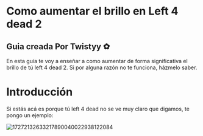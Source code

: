 # Como aumentar el brillo en Left 4 dead 2

## Guia creada Por Twistyy ✿

En esta guía te voy a enseñar a como aumentar de forma significativa el brillo de tú left 4 dead 2.
Si por alguna razón no te funciona, házmelo saber.

# Introducción
Si estás acá es porque tú left 4 dead no se ve muy claro que digamos, te pongo un ejemplo:

![17272132633217890040022938122084](https://github.com/user-attachments/assets/487d6c29-8a21-4ae2-a2dc-80d390562cc8)
